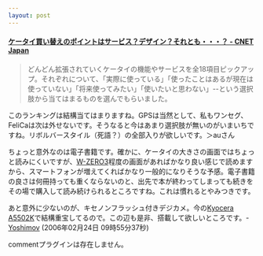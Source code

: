 ```yaml
---
layout: post
---
```

<h4><a href="http://japan.cnet.com/column/naruhodo/story/0,2000054723,20097021,00.htm?ref=rss">ケータイ買い替えのポイントはサービス？デザイン？それとも・・・？ - CNET Japan</a></h4>
<blockquote><p>どんどん拡張されていくケータイの機能やサービスを全18項目ピックアップ。それぞれについて、「実際に使っている」「使ったことはあるが現在は使っていない」「将来使ってみたい」「使いたいと思わない」--という選択肢から当てはまるものを選んでもらいました。</p>
</blockquote>
<p>このランキングは結構当てはまりますね。GPSは当然として、私もワンセグ、FeliCaは次は外せないです。そうなると今はあまり選択肢が無いのがいまいちですね。リボルバースタイル（死語？）の全部入りが欲しいです。＞auさん</p>
<p>ちょっと意外なのは電子書籍です。確かに、ケータイの大きさの画面ではちょっと読みにくいですが、<a href="/?page=SHARP+WS003SH" class="wikipage">W-ZERO3</a>程度の画面があればかなり良い感じで読めますから、スマートフォンが増えてくればかなり一般的になりそうな予感。電子書籍の良さは何冊持っても重くならないのと、出先で本が終わってしまっても続きをその場で購入して読み続けられるところですね。これは慣れるとやみつきです。</p>
<p>あと意外に少ないのが、キセノンフラッシュ付きデジカメ。今の<a href="/?page=Kyocera+A5502K" class="wikipage">Kyocera A5502K</a>で結構重宝してるので。この辺も是非、搭載して欲しいところです。- <a href="/?page=Yoshimov" class="wikipage">Yoshimov</a> (2006年02月24日 09時55分37秒)</p>
<p><span class="error">commentプラグインは存在しません。</span> </p>

